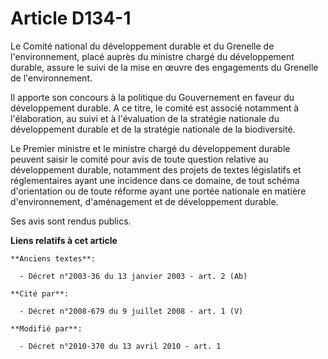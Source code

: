 # Article D134-1

Le Comité national du développement durable et du Grenelle de l'environnement, placé auprès du ministre chargé du
développement durable, assure le suivi de la mise en œuvre des engagements du Grenelle de l'environnement.

Il apporte son concours à la politique du Gouvernement en faveur du développement durable. A ce titre, le comité est associé
notamment à l'élaboration, au suivi et à l'évaluation de la stratégie nationale du développement durable et de la stratégie
nationale de la biodiversité.

Le Premier ministre et le ministre chargé du développement durable peuvent saisir le comité pour avis de toute question
relative au développement durable, notamment des projets de textes législatifs et réglementaires ayant une incidence dans ce
domaine, de tout schéma d'orientation ou de toute réforme ayant une portée nationale en matière d'environnement,
d'aménagement et de développement durable.

Ses avis sont rendus publics.

**Liens relatifs à cet article**

	**Anciens textes**:

	  - Décret n°2003-36 du 13 janvier 2003 - art. 2 (Ab)

	**Cité par**:

	  - Décret n°2008-679 du 9 juillet 2008 - art. 1 (V)

	**Modifié par**:

	  - Décret n°2010-370 du 13 avril 2010 - art. 1
